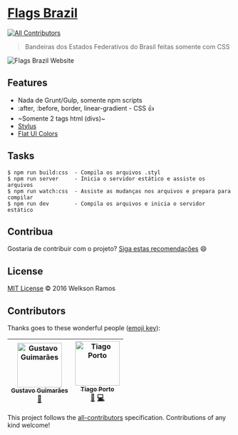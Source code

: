 # [Flags Brazil](http://welksonramos.github.io/flags-brazil/)
[![All Contributors](https://img.shields.io/badge/all_contributors-2-orange.svg?style=flat-square)](#contributors)
> Bandeiras dos Estados Federativos do Brasil feitas somente com CSS

![Flags Brazil Website](flags-brazil-website.jpg)

## Features
* Nada de Grunt/Gulp, somente npm scripts
* :after, :before, border, linear-gradient - CSS :+1:
* ~Somente 2 tags html (divs)~
* [Stylus](http://stylus-lang.com/)
* [Flat UI Colors](https://flatuicolors.com/)

## Tasks
```
$ npm run build:css  - Compila os arquivos .styl
$ npm run server     - Inicia o servidor estático e assiste os arquivos
$ npm run watch:css  - Assiste as mudanças nos arquivos e prepara para compilar
$ npm run dev        - Compila os arquivos e inicia o servidor estático
```
## Contribua
Gostaria de contribuir com o projeto? [Siga estas recomendações](CONTRIBUTING.md) :smile:

## License
[MIT License](LICENSE) &copy; 2016 Welkson Ramos

## Contributors

Thanks goes to these wonderful people ([emoji key](https://github.com/all-contributors/all-contributors#emoji-key)):

<!-- ALL-CONTRIBUTORS-LIST:START - Do not remove or modify this section -->
<!-- prettier-ignore -->
| [<img src="https://avatars0.githubusercontent.com/u/10941616?v=4" width="100px;" alt="Gustavo Guimarães"/><br /><sub><b>Gustavo Guimarães</b></sub>](https://github.com/gustavogf)<br />[🐛](https://github.com/welksonramos/flags-brazil/issues?q=author%3Agustavogf "Bug reports") | [<img src="https://avatars3.githubusercontent.com/u/3688905?v=4" width="100px;" alt="Tiago Porto"/><br /><sub><b>Tiago Porto</b></sub>](http://tiagoporto.com)<br />[🐛](https://github.com/welksonramos/flags-brazil/issues?q=author%3Atiagoporto "Bug reports") [💻](https://github.com/welksonramos/flags-brazil/commits?author=tiagoporto "Code") |
| :---: | :---: |
<!-- ALL-CONTRIBUTORS-LIST:END -->

This project follows the [all-contributors](https://github.com/all-contributors/all-contributors) specification. Contributions of any kind welcome!
